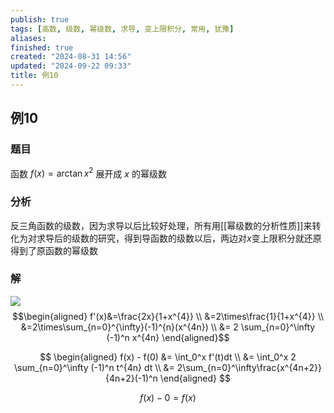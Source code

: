 ```yaml
---
publish: true
tags: [高数, 级数, 幂级数, 求导, 变上限积分, 常用, 犹豫]
aliases: 
finished: true
created: "2024-08-31 14:56"
updated: "2024-09-22 09:33"
title: 例10
---
```

## 例10 

### 题目 
函数 $f(x) = \arctan x^2$ 展开成 $x$ 的幂级数
### 分析 
反三角函数的级数，因为求导以后比较好处理，所有用[[幂级数的分析性质]]来转化为对求导后的级数的研究，得到导函数的级数以后，两边对$x$变上限积分就还原得到了原函数的幂级数
### 解 
![](https://img.hwenyi.tech/202405201726337.webp)
$$\begin{aligned}
f'(x)&=\frac{2x}{1+x^{4}} \\
&=2\times\frac{1}{1+x^{4}} \\
&=2\times\sum_{n=0}^{\infty}(-1)^{n}(x^{4n}) \\
&= 2 \sum_{n=0}^\infty (-1)^n x^{4n}
\end{aligned}$$

$$
\begin{aligned}
f(x) - f(0) &= \int_0^x f'(t)dt \\
&= \int_0^x 2 \sum_{n=0}^\infty (-1)^n t^{4n} dt \\
&= 2\sum_{n=0}^\infty\frac{x^{4n+2}}{4n+2}(-1)^n
\end{aligned}
$$

$$
f(x) - 0 = f(x) 
$$



